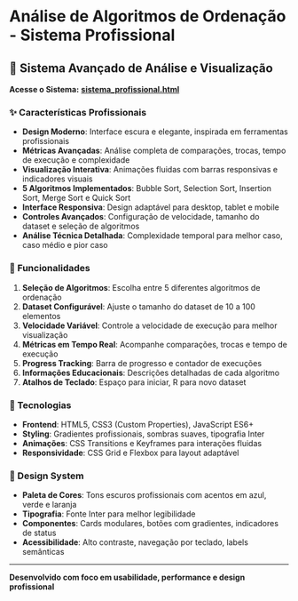 # Análise de Algoritmos de Ordenação - Sistema Profissional

## 🔬 Sistema Avançado de Análise e Visualização

**Acesse o Sistema:** [**sistema_profissional.html**](./sistema_profissional.html)

### ✨ Características Profissionais

- **Design Moderno**: Interface escura e elegante, inspirada em ferramentas profissionais
- **Métricas Avançadas**: Análise completa de comparações, trocas, tempo de execução e complexidade
- **Visualização Interativa**: Animações fluidas com barras responsivas e indicadores visuais
- **5 Algoritmos Implementados**: Bubble Sort, Selection Sort, Insertion Sort, Merge Sort e Quick Sort
- **Interface Responsiva**: Design adaptável para desktop, tablet e mobile
- **Controles Avançados**: Configuração de velocidade, tamanho do dataset e seleção de algoritmos
- **Análise Técnica Detalhada**: Complexidade temporal para melhor caso, caso médio e pior caso

### 🎯 Funcionalidades

1. **Seleção de Algoritmos**: Escolha entre 5 diferentes algoritmos de ordenação
2. **Dataset Configurável**: Ajuste o tamanho do dataset de 10 a 100 elementos
3. **Velocidade Variável**: Controle a velocidade de execução para melhor visualização
4. **Métricas em Tempo Real**: Acompanhe comparações, trocas e tempo de execução
5. **Progress Tracking**: Barra de progresso e contador de execuções
6. **Informações Educacionais**: Descrições detalhadas de cada algoritmo
7. **Atalhos de Teclado**: Espaço para iniciar, R para novo dataset

### 🚀 Tecnologias

- **Frontend**: HTML5, CSS3 (Custom Properties), JavaScript ES6+
- **Styling**: Gradientes profissionais, sombras suaves, tipografia Inter
- **Animações**: CSS Transitions e Keyframes para interações fluidas
- **Responsividade**: CSS Grid e Flexbox para layout adaptável

### 📱 Design System

- **Paleta de Cores**: Tons escuros profissionais com acentos em azul, verde e laranja
- **Tipografia**: Fonte Inter para melhor legibilidade
- **Componentes**: Cards modulares, botões com gradientes, indicadores de status
- **Acessibilidade**: Alto contraste, navegação por teclado, labels semânticas

---

**Desenvolvido com foco em usabilidade, performance e design profissional**
